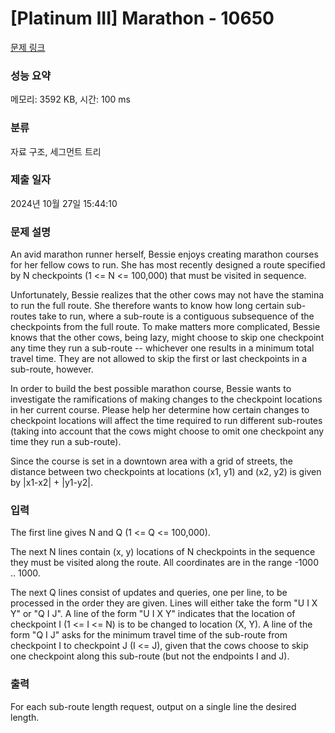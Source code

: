 # [Platinum III] Marathon - 10650 

[문제 링크](https://www.acmicpc.net/problem/10650) 

### 성능 요약

메모리: 3592 KB, 시간: 100 ms

### 분류

자료 구조, 세그먼트 트리

### 제출 일자

2024년 10월 27일 15:44:10

### 문제 설명

<p>An avid marathon runner herself, Bessie enjoys creating marathon courses for her fellow cows to run.  She has most recently designed a route specified by N checkpoints (1 <= N <= 100,000) that must be visited in sequence.</p>

<p>Unfortunately, Bessie realizes that the other cows may not have the stamina to run the full route. She therefore wants to know how long certain sub-routes take to run, where a sub-route is a contiguous subsequence of the checkpoints from the full route.  To make matters more complicated, Bessie knows that the other cows, being lazy, might choose to skip one checkpoint any time they run a sub-route -- whichever one results in a minimum total travel time.  They are not allowed to skip the first or last checkpoints in a sub-route, however.</p>

<p>In order to build the best possible marathon course, Bessie wants to investigate the ramifications of making changes to the checkpoint locations in her current course.  Please help her determine how certain changes to checkpoint locations will affect the time required to run different sub-routes (taking into account that the cows might choose to omit one checkpoint any time they run a sub-route).</p>

<p>Since the course is set in a downtown area with a grid of streets, the distance between two checkpoints at locations (x1, y1) and (x2, y2) is given by |x1-x2| + |y1-y2|. </p>

### 입력 

 <p>The first line gives N and Q (1 <= Q <= 100,000).</p>

<p>The next N lines contain (x, y) locations of N checkpoints in the sequence they must be visited along the route.  All coordinates are in the range -1000 .. 1000.</p>

<p>The next Q lines consist of updates and queries, one per line, to be processed in the order they are given. Lines will either take the form "U I X Y" or "Q I J".  A line of the form "U I X Y" indicates that the location of checkpoint I (1 <= I <= N) is to be changed to location (X, Y).  A line of the form "Q I J" asks for the minimum travel time of the sub-route from checkpoint I to checkpoint J (I <= J), given that the cows choose to skip one checkpoint along this sub-route (but not the endpoints I and J).</p>

### 출력 

 <p>For each sub-route length request, output on a single line the desired length.</p>

